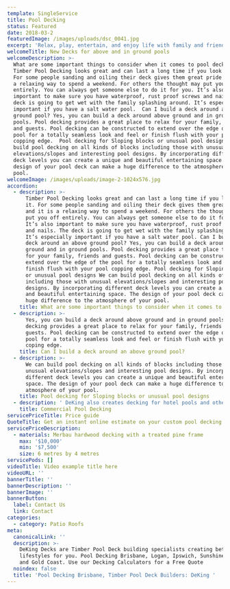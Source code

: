 ```yaml
---
template: SingleService
title: Pool Decking
status: Featured
date: 2018-03-2
featuredImage: /images/uploads/dsc_0041.jpg
excerpt: 'Relax, play, entertain, and enjoy life with family and friends.'
welcomeTitle: New Decks for above and in ground pools
welcomeDescription: >-
  What are some important things to consider when it comes to pool decking?
  Timber Pool Decking looks great and can last a long time if you look after it.
  For some people sanding and oiling their deck gives them great pride and it is
  a relaxing way to spend a weekend. For others the thought may put you off
  entirely. You can always get someone else to do it for you. It’s also
  important to make sure you have waterproof, rust proof screws and nails. The
  deck is going to get wet with the family splashing around. It’s especially
  important if you have a salt water pool.  Can I build a deck around an above
  ground pool? Yes, you can build a deck around above ground and in ground
  pools. Pool decking provides a great place to relax for your family, friends
  and guests. Pool decking can be constructed to extend over the edge of the
  pool for a totally seamless look and feel or finish flush with your pool
  copping edge.  Pool decking for Sloping blocks or unusual pool designs We can
  build pool decking on all kinds of blocks including those with unusual
  elevations/slopes and interesting pool designs. By incorporating different
  deck levels you can create a unique and beautiful entertaining space. The
  design of your pool deck can make a huge difference to the atmosphere of your
  pool.
welcomeImage: /images/uploads/image-2-1024x576.jpg
accordion:
  - description: >-
      Timber Pool Decking looks great and can last a long time if you look after
      it. For some people sanding and oiling their deck gives them great pride
      and it is a relaxing way to spend a weekend. For others the thought may
      put you off entirely. You can always get someone else to do it for you.
      It’s also important to make sure you have waterproof, rust proof screws
      and nails. The deck is going to get wet with the family splashing around.
      It’s especially important if you have a salt water pool. Can I build a
      deck around an above ground pool? Yes, you can build a deck around above
      ground and in ground pools. Pool decking provides a great place to relax
      for your family, friends and guests. Pool decking can be constructed to
      extend over the edge of the pool for a totally seamless look and feel or
      finish flush with your pool copping edge. Pool decking for Sloping blocks
      or unusual pool designs We can build pool decking on all kinds of blocks
      including those with unusual elevations/slopes and interesting pool
      designs. By incorporating different deck levels you can create a unique
      and beautiful entertaining space. The design of your pool deck can make a
      huge difference to the atmosphere of your pool.
    title: What are some important things to consider when it comes to pool decking?
  - description: >-
      Yes, you can build a deck around above ground and in ground pools. Pool
      decking provides a great place to relax for your family, friends and
      guests. Pool decking can be constructed to extend over the edge of the
      pool for a totally seamless look and feel or finish flush with your pool
      coping edge.
    title: Can I build a deck around an above ground pool?
  - description: >-
      We can build pool decking on all kinds of blocks including those with
      unusual elevations/slopes and interesting pool designs. By incorporating
      different deck levels you can create a unique and beautiful entertaining
      space. The design of your pool deck can make a huge difference to the
      atmosphere of your pool.
    title: Pool decking for Sloping blocks or unusual pool designs
  - description: ' DeKing also creates decking for hotel pools and other commercial swimming pools.'
    title: Commercial Pool Decking
servicePriceTitle: Price guide
QuoteTitle: Get an instant online estimate on your custom pool decking
servicePriceDescription:
  - materials: Merbau hardwood decking with a treated pine frame
    max: '$10,000'
    min: '$7,500'
    size: 6 metres by 4 metres
servicePods: []
videoTitle: Video example title here
videoURL: ''
bannerTitle: ''
bannerDescription: ''
bannerImage: ''
bannerButton:
  label: Contact Us
  link: Contact
categories:
  - category: Patio Roofs
meta:
  canonicalLink: ''
  description: >-
    DeKing Decks are Timber Pool Deck building specialists creating better
    lifestyles for you. Pool Decking Brisbane, Logan, Ipswich, Sunshine Coast,
    and Gold Coast. Use our Decking Calculators for a Free Quote
  noindex: false
  title: 'Pool Decking Brisbane, Timber Pool Deck Builders: DeKing '
---
```


